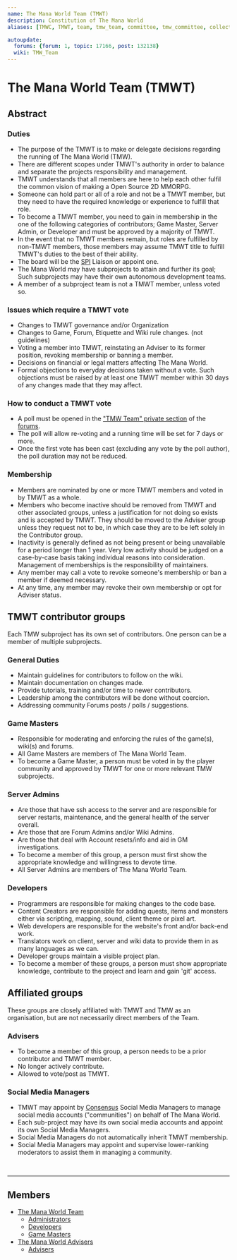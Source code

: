 ```yaml
---
name: The Mana World Team (TMWT)
description: Constitution of The Mana World
aliases: [TMWC, TMWT, team, tmw_team, committee, tmw_committee, collective, tmw_collective, organization, organisation, org]

autoupdate:
  forums: {forum: 1, topic: 17166, post: 132138}
  wiki: TMW_Team
---
```


# The Mana World Team (TMWT)

## Abstract
### Duties
- The purpose of the TMWT is to make or delegate decisions regarding the running of The Mana World (TMW).
- There are different scopes under TMWT's authority in order to balance and separate the projects responsibility and management.
- TMWT understands that all members are here to help each other fulfil the common vision of making a Open Source 2D MMORPG.
- Someone can hold part or all of a role and not be a TMWT member, but they need to have the required knowledge or experience to fulfill that role.
- To become a TMWT member, you need to gain in membership in the one of the following categories of contributors; Game Master, Server Admin, or Developer and must be approved by a majority of TMWT.
- In the event that no TMWT members remain, but roles are fulfilled by non-TMWT members, those members may assume TMWT title to fulfill TMWT's duties to the best of their ability.
- The board will be the [SPI](https://spi-inc.org) Liaison or appoint one.
- The Mana World may have subprojects to attain and further its goal; Such subprojects may have their own autonomous development teams.
- A member of a subproject team is not a TMWT member, unless voted so.

### Issues which require a TMWT vote
- Changes to TMWT governance and/or Organization
- Changes to Game, Forum, Etiquette and Wiki rule changes. (not guidelines)
- Voting a member into TMWT, reinstating an Adviser to its former position, revoking membership or banning a member.
- Decisions on financial or legal matters affecting The Mana World.
- Formal objections to everyday decisions taken without a vote. Such objections must be raised by at least one TMWT member within 30 days of any changes made that they may affect.

### How to conduct a TMWT vote
- A poll must be opened in the ["TMW Team" private section](https://forums.themanaworld.org/viewforum.php?f=23) of the [forums](https://forums.themanaworld.org/).
- The poll will allow re-voting and a running time will be set for 7 days or more.
- Once the first vote has been cast (excluding any vote by the poll author), the poll duration may not be reduced.

### Membership
- Members are nominated by one or more TMWT members and voted in by TMWT as a whole.
- Members who become inactive should be removed from TMWT and other associated groups, unless a justification for not doing so exists and is accepted by TMWT. They should be moved to the Adviser group unless they request not to be, in which case they are to be left solely in the Contributor group.
- Inactivity is generally defined as not being present or being unavailable for a period longer than 1 year. Very low activity should be judged on a case-by-case basis taking individual reasons into consideration. Management of memberships is the responsibility of maintainers.
- Any member may call a vote to revoke someone's membership or ban a member if deemed necessary.
- At any time, any member may revoke their own membership or opt for Adviser status.

## TMWT contributor groups
Each TMW subproject has its own set of contributors. One person can be a member of multiple subprojects.

### General Duties
- Maintain guidelines for contributors to follow on the wiki.
- Maintain documentation on changes made.
- Provide tutorials, training and/or time to newer contributors.
- Leadership among the contributors will be done without coercion.
- Addressing community Forums posts / polls / suggestions.

### Game Masters
- Responsible for moderating and enforcing the rules of the game(s), wiki(s) and forums.
- All Game Masters are members of The Mana World Team.
- To become a Game Master, a person must be voted in by the player community and approved by TMWT for one or more relevant TMW subprojects.

### Server Admins
- Are those that have ssh access to the server and are responsible for server restarts, maintenance, and the general health of the server overall.
- Are those that are Forum Admins and/or Wiki Admins.
- Are those that deal with Account resets/info and aid in GM investigations.
- To become a member of this group, a person must first show the appropriate knowledge and willingness to devote time.
- All Server Admins are members of The Mana World Team.

### Developers
- Programmers are responsible for making changes to the code base.
- Content Creators are responsible for adding quests, items and monsters either via scripting, mapping, sound, client theme or pixel art.
- Web developers are responsible for the website's front and/or back-end work.
- Translators work on client, server and wiki data to provide them in as many languages as we can.
- Developer groups maintain a visible project plan.
- To become a member of these groups, a person must show appropriate knowledge, contribute to the project and learn and gain 'git' access.

## Affiliated groups
These groups are closely affiliated with TMWT and TMW as an organisation, but are not necessarily direct members of the Team.

### Advisers
- To become a member of this group, a person needs to be a prior contributor and TMWT member.
- No longer actively contribute.
- Allowed to vote/post as TMWT.

### Social Media Managers
- TMWT may appoint by [Consensus](https://wiki.themanaworld.org/index.php/Consensus) Social Media Managers to manage social media accounts ("communities") on behalf of The Mana World.
- Each sub-project may have its own social media accounts and appoint its own Social Media Managers.
- Social Media Managers do not automatically inherit TMWT membership.
- Social Media Managers may appoint and supervise lower-ranking moderators to assist them in managing a community.

<!-- The section below only contains links to relevant user groups and is not part of the constitution -->
<br><hr>

## Members
- [The Mana World Team](https://forums.themanaworld.org/memberlist.php?mode=group&g=981)
  - [Administrators](https://forums.themanaworld.org/memberlist.php?mode=group&g=994)
  - [Developers](https://forums.themanaworld.org/memberlist.php?mode=group&g=979)
  - [Game Masters](https://forums.themanaworld.org/memberlist.php?mode=group&g=973)
- [The Mana World Advisers](https://forums.themanaworld.org/memberlist.php?mode=group&g=984)
  - [Advisers](https://forums.themanaworld.org/memberlist.php?mode=group&g=984)
